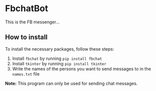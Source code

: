 # FbchatBot

This is the FB messenger...

## How to install

To install the necessary packages, follow these steps:

1. Install `fbchat` by running `pip install fbchat`
2. Install `tkinter` by running `pip install tkinter`
3. Write the names of the persons you want to send messages to in the `names.txt` file

**Note:** This program can only be used for sending chat messages.
